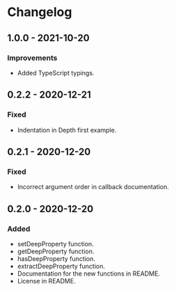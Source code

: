 # Changelog


## 1.0.0 - 2021-10-20

### Improvements

- Added TypeScript typings.
  
## 0.2.2 - 2020-12-21

### Fixed

- Indentation in Depth first example.

## 0.2.1 - 2020-12-20

### Fixed

- Incorrect argument order in callback documentation.

## 0.2.0 - 2020-12-20

### Added

- setDeepProperty function.
- getDeepProperty function.
- hasDeepProperty function.
- extractDeepProperty function.
- Documentation for the new functions in README.
- License in README.